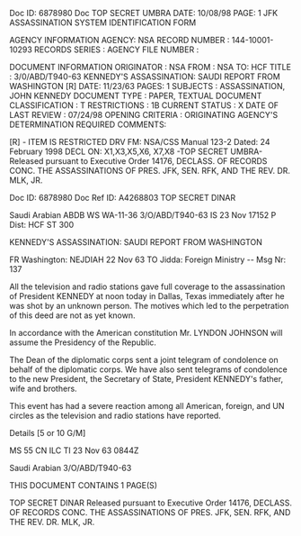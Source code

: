 Doc ID: 6878980 Doc TOP SECRET UMBRA
DATE: 10/08/98
PAGE: 1
JFK ASSASSINATION SYSTEM
IDENTIFICATION FORM

AGENCY INFORMATION
AGENCY: NSA
RECORD NUMBER : 144-10001-10293
RECORDS SERIES :
AGENCY FILE NUMBER :

DOCUMENT INFORMATION
ORIGINATOR : NSA
FROM : NSA
TO: HCF
TITLE :
3/0/ABD/T940-63 KENNEDY'S ASSASSINATION: SAUDI REPORT FROM WASHINGTON [R]
DATE: 11/23/63
PAGES: 1
SUBJECTS :
ASSASSINATION, JOHN KENNEDY
DOCUMENT TYPE : PAPER, TEXTUAL DOCUMENT
CLASSIFICATION : T
RESTRICTIONS : 1B
CURRENT STATUS : X
DATE OF LAST REVIEW : 07/24/98
OPENING CRITERIA :
ORIGINATING AGENCY'S DETERMINATION REQUIRED
COMMENTS:

[R] - ITEM IS RESTRICTED
DRV FM: NSA/CSS Manual 123-2
Dated: 24 February 1998
DECL ON: X1,X3,X5,X6, X7,X8
-TOP SECRET UMBRA-
Released pursuant to Executive Order 14176, DECLASS. OF RECORDS CONC. THE ASSASSINATIONS OF PRES. JFK, SEN.
RFK, AND THE REV. DR. MLK, JR.

Doc ID: 6878980 Doc Ref ID: A4268803
TOP SECRET DINAR

Saudi Arabian ABDB WS WA-11-36 3/O/ABD/T940-63
IS 23 Nov 17152 P
Dist: HCF
ST 300

KENNEDY'S ASSASSINATION: SAUDI REPORT FROM WASHINGTON

FR Washington: NEJDIAH 22 Nov 63
TO Jidda: Foreign Ministry --
Msg Nr: 137

All the television and radio stations gave full coverage
to the assassination of President KENNEDY at noon today in
Dallas, Texas immediately after he was shot by an unknown person.
The motives which led to the perpetration of this deed are not
as yet known.

In accordance with the American constitution Mr. LYNDON
JOHNSON will assume the Presidency of the Republic.

The Dean of the diplomatic corps sent a joint telegram
of condolence on behalf of the diplomatic corps. We have also
sent telegrams of condolence to the new President, the Secretary
of State, President KENNEDY's father, wife and brothers.

This event has had a severe reaction among all American,
foreign, and UN circles as the television and radio stations
have reported.

Details [5 or 10 G/M]

MS 55 CN ILC TI 23 Nov 63 0844Z

Saudi Arabian 3/O/ABD/T940-63

THIS DOCUMENT CONTAINS 1 PAGE(S)

TOP SECRET DINAR
Released pursuant to Executive Order 14176, DECLASS. OF RECORDS CONC. THE ASSASSINATIONS OF PRES. JFK, SEN.
RFK, AND THE REV. DR. MLK, JR.
